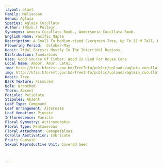 ```yaml
---
layout: plant
Family: Meliaceae
Genus: Aglaia
Species: Aglaia Cucullata
Author: (Roxb.) Pellegr.
Synonyms: Amoora Cucullata Roxb., Andersonia Cucullata Roxb.
English Name: Pacific Maple
Description: A Small To Medium-sized Evergreen Tree, Up To 22 M Tall, With A Broad Rounded Crown, Pneumatophores Present, Bark Smooth, Brown, Pinkish-grey Or Pale Orange-brown, Sometimes Flaking In Small, Brittle Or Papery Scales. Twig Slender, Densely Covered With Pale Brown Or Almost White Peltate Scales. Leaves Imparipinnate, Up To 45 Ã— 40 Cm, Petioles Up To 15 Cm Long, Leaflets 5-9, 4-20 Ã— 1.5-6.0 Cm, Subcoriaceous, Ovate, Acuminate At The Apex, Rounded At The Markedly Asymmetrical Base, The Terminal Leaflet Sometimes Reduced In Size, Lamina Folded At The Base Of The Leaflet To Form A Pocket On The Upper Surface, Lower Surface Rugulose And Faintly Pitted, With A Few Scales On The Midrib And Veins, Sometimes Scattered On The Surface In Between, Secondary Nerves 8-13 On Each Side Of The Midvein, The Reticulation Visible On Both Surfaces, Petiolules Up To 10 Mm Long. Inflorescence Up To 30 Cm Long, Peduncles Up To 8 Cm Long, Peduncle, Rachis And Branches Flattened With Few To Numerous Scales. Flowers C 3.5 Mm Across, Pedicels 2-3 Mm Long. Calyx 3-lobed, With Few To Numerous White Stellate Scales On The Outside. Petals 3, Glabrous. Staminal Tube Slightly Shorter Than The Corolla, The Aperture Up To 1.5 Mm Across And Shallowly 6-lobed, Anthers 6, Ellipsoid, Protruding Slightly Through The Aperture. Ovary 3-locular, Ovules 2 In Each Locule, Styles Obscure Or Absent, Stigmas 3-lobed. Fruit A Capsule, C 7 Ã— 6 Cm, Yellow, Obovoid, Pericarp Leathery, Thin, Brittle And Moulded Around The Seeds When Dry, Densely Covered With Reddish-brown Peltate Scales, Valves 2 Or 3, Each Containing Usually 1 Seed. Seeds C 5 Ã— 3 Cm, With A Shiny, Reddish-brown, Yellow Or White Aril. 
Flowering Period:  October-May
Habit: Tidal Forests Mostly In The Intertidal Regions.
Distribution: Sundarbans
Uses: Good Source Of Timber. Wood Is Used For House Cons
Local Name: Amoor, Amur, Latmi, 
img: http://bfis.bforest.gov.bd/TreeInfo/public/uploads/aglaia_cucullata1.jpg
img: http://bfis.bforest.gov.bd/TreeInfo/public/uploads/aglaia_cucullata2.jpg
Habit: Tree
Bark Texture: Fissured
Bole: Branched
Thorn: Absent
Petiole: Petiolate
Stipules: Absent
Leaf Type: Compound
Leaf Arrangement: Alternate
Leaf Venation: Pinnate
Inflorescence: Panicle
Floral Symmetry: Actinomorphic
Floral Type: Pentamerous
Floral Attachment: Gamopetalous
Corolla Aestivation: Imbricate
Fruit: Capsule
Sexual Reproductive Unit: Covered Seed



---
```


